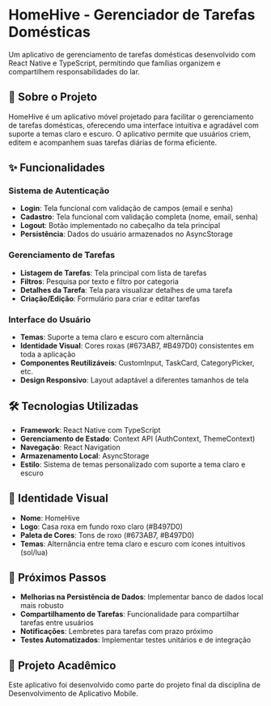 # HomeHive - Gerenciador de Tarefas Domésticas

Um aplicativo de gerenciamento de tarefas domésticas desenvolvido com React Native e TypeScript, permitindo que famílias organizem e compartilhem responsabilidades do lar.

## 📱 Sobre o Projeto

HomeHive é um aplicativo móvel projetado para facilitar o gerenciamento de tarefas domésticas, oferecendo uma interface intuitiva e agradável com suporte a temas claro e escuro. O aplicativo permite que usuários criem, editem e acompanhem suas tarefas diárias de forma eficiente.

## ✨ Funcionalidades

### Sistema de Autenticação
- **Login**: Tela funcional com validação de campos (email e senha)
- **Cadastro**: Tela funcional com validação completa (nome, email, senha)
- **Logout**: Botão implementado no cabeçalho da tela principal
- **Persistência**: Dados do usuário armazenados no AsyncStorage

### Gerenciamento de Tarefas
- **Listagem de Tarefas**: Tela principal com lista de tarefas
- **Filtros**: Pesquisa por texto e filtro por categoria
- **Detalhes da Tarefa**: Tela para visualizar detalhes de uma tarefa
- **Criação/Edição**: Formulário para criar e editar tarefas

### Interface do Usuário
- **Temas**: Suporte a tema claro e escuro com alternância
- **Identidade Visual**: Cores roxas (#673AB7, #B497D0) consistentes em toda a aplicação
- **Componentes Reutilizáveis**: CustomInput, TaskCard, CategoryPicker, etc.
- **Design Responsivo**: Layout adaptável a diferentes tamanhos de tela

## 🛠️ Tecnologias Utilizadas

- **Framework**: React Native com TypeScript
- **Gerenciamento de Estado**: Context API (AuthContext, ThemeContext)
- **Navegação**: React Navigation
- **Armazenamento Local**: AsyncStorage
- **Estilo**: Sistema de temas personalizado com suporte a tema claro e escuro

## 🎨 Identidade Visual

- **Nome**: HomeHive
- **Logo**: Casa roxa em fundo roxo claro (#B497D0)
- **Paleta de Cores**: Tons de roxo (#673AB7, #B497D0)
- **Temas**: Alternância entre tema claro e escuro com ícones intuitivos (sol/lua)

## 🚀 Próximos Passos

- **Melhorias na Persistência de Dados**: Implementar banco de dados local mais robusto
- **Compartilhamento de Tarefas**: Funcionalidade para compartilhar tarefas entre usuários
- **Notificações**: Lembretes para tarefas com prazo próximo
- **Testes Automatizados**: Implementar testes unitários e de integração

## 📝 Projeto Acadêmico

Este aplicativo foi desenvolvido como parte do projeto final da disciplina de Desenvolvimento de Aplicativo Mobile.